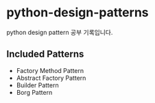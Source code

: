 # python-design-patterns

python design pattern 공부 기록입니다.

## Included Patterns

- Factory Method Pattern
- Abstract Factory Pattern
- Builder Pattern
- Borg Pattern
